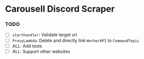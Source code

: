 # Carousell Discord Scraper

### TODO

- [ ] `starthandler`: Validate target url
- [ ] `ProxyLambda`: Delete and directly link `WorkerAPI` to `CommandTopic`
- [ ] ALL: Add tests
- [ ] ALL: Support other websites
